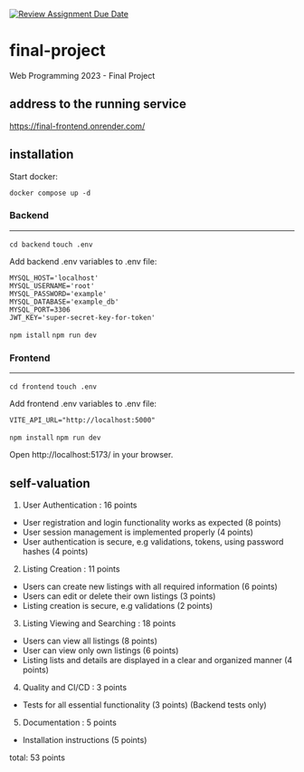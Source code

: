 [![Review Assignment Due Date](https://classroom.github.com/assets/deadline-readme-button-24ddc0f5d75046c5622901739e7c5dd533143b0c8e959d652212380cedb1ea36.svg)](https://classroom.github.com/a/qBr6G7dS)
# final-project
Web Programming 2023 - Final Project

## address to the running service
https://final-frontend.onrender.com/

## installation

Start docker:

`docker compose up -d`

### Backend
--------------------
`cd backend`
`touch .env`

Add backend .env variables to .env file:
```
MYSQL_HOST='localhost'
MYSQL_USERNAME='root'
MYSQL_PASSWORD='example'
MYSQL_DATABASE='example_db'
MYSQL_PORT=3306
JWT_KEY='super-secret-key-for-token'
```
`npm istall`
`npm run dev`

### Frontend
---------------------
`cd frontend`
`touch .env`

Add frontend .env variables to .env file:
```
VITE_API_URL="http://localhost:5000"
```

`npm install` 
`npm run dev`

Open http://localhost:5173/ in your browser.

## self-valuation

1. User Authentication  :   16 points
- User registration and login functionality works as expected (8 points)
- User session management is implemented properly (4 points)
- User authentication is secure, e.g validations, tokens, using password hashes (4 points)

2. Listing Creation :  11 points
- Users can create new listings with all required information (6 points)
- Users can edit or delete their own listings (3 points)
- Listing creation is secure, e.g validations (2 points)

3. Listing Viewing and Searching  :   18 points
- Users can view all listings (8 points)
- User can view only own listings (6 points)
- Listing lists and details are displayed in a clear and organized manner (4 points)

4. Quality and CI/CD :    3 points
- Tests for all essential functionality (3 points)  (Backend tests only)

5. Documentation :    5 points
- Installation instructions (5 points)

total: 53 points



